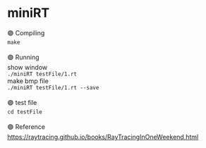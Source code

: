 # miniRT

🟣 Compiling</br>
```make```</br>
</br>
🟣 Running</br>
show window</br>
```./miniRT testFile/1.rt```</br>
make bmp file</br>
```./miniRT testFile/1.rt --save```</br>
</br>
🟣 test file</br>
```cd testFile```</br>
</br>
🟣 Reference</br>
https://raytracing.github.io/books/RayTracingInOneWeekend.html
